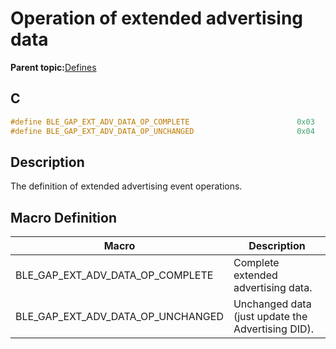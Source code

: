 # Operation of extended advertising data

**Parent topic:**[Defines](GUID-9781CD29-3C4B-41EE-8F98-355D2AA99482.md)

## C

```c
#define BLE_GAP_EXT_ADV_DATA_OP_COMPLETE                        0x03
#define BLE_GAP_EXT_ADV_DATA_OP_UNCHANGED                       0x04
```

## Description

The definition of extended advertising event operations.

## Macro Definition

|Macro|Description|
|-----|-----------|
|BLE\_GAP\_EXT\_ADV\_DATA\_OP\_COMPLETE|Complete extended advertising data.|
|BLE\_GAP\_EXT\_ADV\_DATA\_OP\_UNCHANGED|Unchanged data \(just update the Advertising DID\).|

